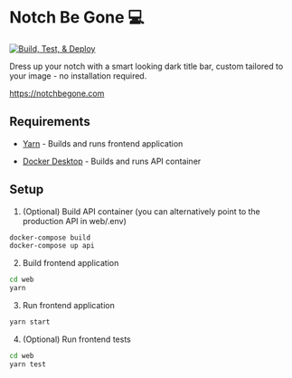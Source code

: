 # Notch Be Gone 💻
[![Build, Test, & Deploy](https://github.com/alexdredmon/notchbegone/actions/workflows/firebase-hosting-merge.yml/badge.svg)](https://github.com/alexdredmon/notchbegone/actions/workflows/firebase-hosting-merge.yml)

Dress up your notch with a smart looking dark title bar, custom tailored to your image - no installation required.

https://notchbegone.com

## Requirements

- [Yarn](https://yarnpkg.com/en/) - Builds and runs frontend application

- [Docker Desktop](https://www.docker.com/products/docker-desktop) - Builds and runs API container


## Setup

1. (Optional) Build API container (you can alternatively point to the production API in web/.env)

  ```bash
  docker-compose build
  docker-compose up api
  ```

2. Build frontend application

  ```bash
  cd web
  yarn
  ```

3. Run frontend application

  ```bash
  yarn start
  ```

4. (Optional) Run frontend tests

  ```bash
  cd web
  yarn test
  ```
